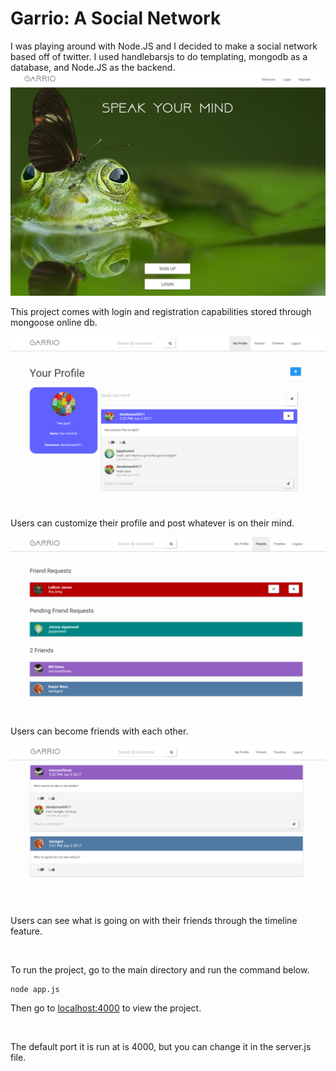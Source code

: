 # Garrio: A Social Network

I was playing around with Node.JS and I decided to make a social network based off of twitter.
I used handlebarsjs to do templating, mongodb as a database, and Node.JS as the backend.
![alt text](example_pics/screenshot4.png)

This project comes with login and registration capabilities stored through mongoose online db.

![alt text](example_pics/screenshot1.png)

Users can customize their profile and post whatever is on their mind.

![alt text](example_pics/screenshot2.png)

Users can become friends with each other.

![alt text](example_pics/screenshot3.png)

Users can see what is going on with their friends through the timeline feature.

<br>

To run the project, go to the main directory and run the command below.
```
node app.js
```
Then go to [localhost:4000](http://localhost:4000) to view the project.

<br>

The default port it is run at is 4000, but you can change it in the server.js file.

